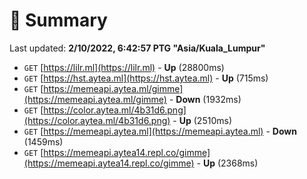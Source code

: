 # 📖 Summary
Last updated: **2/10/2022, 6:42:57 PTG "Asia/Kuala_Lumpur"**

- `GET` [https://lilr.ml](https://lilr.ml) - **Up** (28800ms)
- `GET` [https://hst.aytea.ml](https://hst.aytea.ml) - **Up** (715ms)
- `GET` [https://memeapi.aytea.ml/gimme](https://memeapi.aytea.ml/gimme) - **Down** (1932ms)
- `GET` [https://color.aytea.ml/4b31d6.png](https://color.aytea.ml/4b31d6.png) - **Up** (2510ms)
- `GET` [https://memeapi.aytea.ml](https://memeapi.aytea.ml) - **Down** (1459ms)
- `GET` [https://memeapi.aytea14.repl.co/gimme](https://memeapi.aytea14.repl.co/gimme) - **Up** (2368ms)
